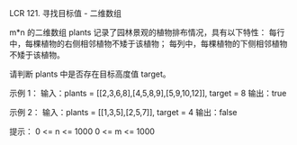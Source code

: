 LCR 121. 寻找目标值 - 二维数组

m*n 的二维数组 plants 记录了园林景观的植物排布情况，具有以下特性：
每行中，每棵植物的右侧相邻植物不矮于该植物；
每列中，每棵植物的下侧相邻植物不矮于该植物。

请判断 plants 中是否存在目标高度值 target。

示例 1：
输入：plants = [[2,3,6,8],[4,5,8,9],[5,9,10,12]], target = 8
输出：true
 
示例 2：
输入：plants = [[1,3,5],[2,5,7]], target = 4
输出：false

提示：
0 <= n <= 1000
0 <= m <= 1000